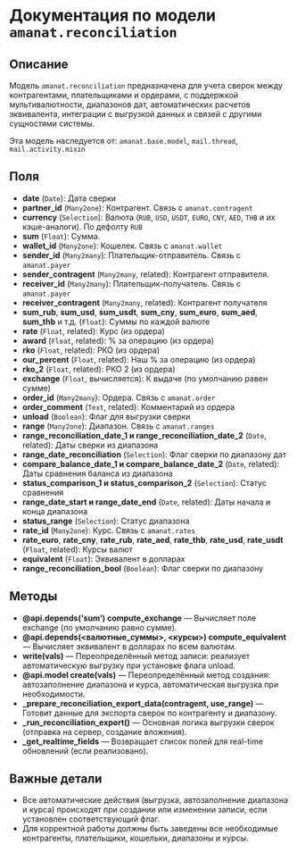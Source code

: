 # Документация по модели `amanat.reconciliation`
## Описание
Модель `amanat.reconciliation` предназначена для учета сверок между контрагентами, плательщиками и ордерами, с поддержкой мультивалютности, диапазонов дат, автоматических расчетов эквивалента, интеграции с выгрузкой данных и связей с другими сущностями системы.

Эта модель наследуется от: `amanat.base.model`, `mail.thread`, `mail.activity.mixin`

## Поля
- **date** (`Date`): Дата сверки
- **partner_id** (`Many2one`): Контрагент. Связь с `amanat.contragent`
- **currency** (`Selection`): Валюта (`RUB`, `USD`, `USDT`, `EURO`, `CNY`, `AED`, `THB` и их кэше-аналоги). По дефолту `RUB`
- **sum** (`Float`): Сумма.
- **wallet_id** (`Many2one`): Кошелек. Связь с `amanat.wallet`
- **sender_id** (`Many2many`): Плательщик-отправитель. Связь с `amanat.payer`
- **sender_contragent** (`Many2many`, related): Контрагент отправителя.
- **receiver_id** (`Many2many`): Плательщик-получатель. Связь с `amanat.payer`
- **receiver_contragent** (`Many2many`, related): Контрагент получателя
- **sum_rub**, **sum_usd**, **sum_usdt**, **sum_cny**, **sum_euro**, **sum_aed**, **sum_thb** и т.д. (`Float`): Суммы по каждой валюте
- **rate** (`Float`, related): Курс (из ордера)
- **award** (`Float`, related): % за операцию (из ордера)
- **rko** (`Float`, related): РКО (из ордера)
- **our_percent** (`Float`, related): Наш % за операцию (из ордера)
- **rko_2** (`Float`, related): РКО 2 (из ордера)
- **exchange** (`Float`, вычисляется): К выдаче (по умолчанию равен сумме)
- **order_id** (`Many2many`): Ордера. Связь с `amanat.order`
- **order_comment** (`Text`, related): Комментарий из ордера
- **unload** (`Boolean`): Флаг для выгрузки сверки
- **range** (`Many2one`): Диапазон. Связь с `amanat.ranges`
- **range_reconciliation_date_1 и range_reconciliation_date_2** (`Date`, related): Даты сверки из диапазона
- **range_date_reconciliation** (`Selection`): Флаг сверки по диапазону дат
- **compare_balance_date_1 и compare_balance_date_2** (`Date`, related): Даты сравнения баланса из диапазона
- **status_comparison_1 и status_comparison_2** (`Selection`): Статус сравнения
- **range_date_start и range_date_end** (`Date`, related): Даты начала и конца диапазона
- **status_range** (`Selection`): Статус диапазона
- **rate_id** (`Many2one`): Курс. Связь с `amanat.rates`
- **rate_euro**, **rate_cny**, **rate_rub**, **rate_aed**, **rate_thb**, **rate_usd**, **rate_usdt** (`Float`, related): Курсы валют
- **equivalent** (`Float`): Эквивалент в долларах
- **range_reconciliation_bool** (`Boolean`): Флаг сверки по диапазону

## Методы
- **@api.depends('sum') compute_exchange** — Вычисляет поле exchange (по умолчанию равно сумме).
- **@api.depends(<валютные_суммы>, <курсы>) compute_equivalent** — Вычисляет эквивалент в долларах по всем валютам.
- **write(vals)** — Переопределённый метод записи: реализует автоматическую выгрузку при установке флага unload.
- **@api.model create(vals)** — Переопределённый метод создания: автозаполнение диапазона и курса, автоматическая выгрузка при необходимости.
- **_prepare_reconciliation_export_data(contragent, use_range)** — Готовит данные для экспорта сверок по контрагенту и диапазону.
- **_run_reconciliation_export()** — Основная логика выгрузки сверок (отправка на сервер, создание вложения).
- **_get_realtime_fields** — Возвращает список полей для real-time обновлений (если реализовано).

## Важные детали
- Все автоматические действия (выгрузка, автозаполнение диапазона и курса) происходят при создании или изменении записи, если установлен соответствующий флаг.
- Для корректной работы должны быть заведены все необходимые контрагенты, плательщики, кошельки, диапазоны и курсы.